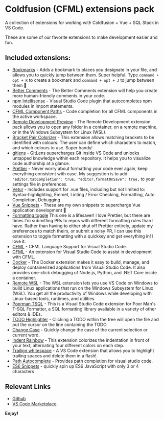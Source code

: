 # Coldfusion (CFML) extensions pack

A collection of extensions for working with Coldfusion + Vue + SQL Stack in VS Code.

These are some of our favorite extensions to make development easier and fun.

## Included extensions:

- [Bookmarks](https://marketplace.visualstudio.com/items?itemName=alefragnani.Bookmarks&WT.mc_id=marketplace-pack-sdras) - Adds a bookmark to places you designate in your file, and allows you to quickly jump between them. Super helpful. Type `command + opt + K` to create a bookmark and `command + opt + J` to jump between them 🔖
- [Better Comments](https://marketplace.visualstudio.com/items?itemName=AmirHA.better-comments-2) - The Better Comments extension will help you create more human-friendly comments in your code.
- [npm Intellisense](https://marketplace.visualstudio.com/items?itemName=christian-kohler.npm-intellisense) - Visual Studio Code plugin that autocompletes npm modules in import statements.
- [CFML Component Paths](https://marketplace.visualstudio.com/items?itemName=christian-kohler.npm-intellisense) - Code completion for all CFML components in the active workspace.
- [Remote Development Preview](https://marketplace.visualstudio.com/items?itemName=ms-vscode-remote.vscode-remote-extensionpack) - The Remote Development extension pack allows you to open any folder in a container, on a remote machine, or in the Windows Subsystem for Linux (WSL).
- [Bracket Pair Colorizer](https://marketplace.visualstudio.com/items?itemName=CoenraadS.bracket-pair-colorizer&WT.mc_id=marketplace-pack-sdras) - This extension allows matching brackets to be identified with colours. The user can define which characters to match, and which colours to use. Super handy!
- [gitlens](https://marketplace.visualstudio.com/items?itemName=eamodio.gitlens) - GitLens supercharges Git inside VS Code and unlocks untapped knowledge within each repository. It helps you to visualize code authorship at a glance.
- [Prettier](https://marketplace.visualstudio.com/items?itemName=esbenp.prettier-vscode&WT.mc_id=marketplace-pack-sdras) - Never worry about formatting your code ever again, keep everything consistent with ease. My suggestion is to add `"editor.tabCompletion": true, "editor.formatOnSave": true,` to your settings file in preferences.
- [Vetur](https://marketplace.visualstudio.com/items?itemName=octref.vetur&WT.mc_id=marketplace-pack-sdras) - Includes support for .vue files, including but not limited to: Syntax-highlighting, Emmet, Linting / Error Checking, Formatting, Auto Completion, Debugging
- [Vue Snippets](https://marketplace.visualstudio.com/items?itemName=sdras.vue-vscode-snippets&WT.mc_id=marketplace-pack-sdras) - These are my own snippets to supercharge Vue application development 🚀
- [Formatting toggle](https://marketplace.visualstudio.com/items?itemName=tombonnike.vscode-status-bar-format-toggle&WT.mc_id=marketplace-pack-sdras) This one is a lifesaver! I love Prettier, but there are times I'm submitting PRs to repos with different formatting rules than I have. Rather than having to either shut off Prettier entirely, update my preferences to match theirs, or submit a noisy PR, I can use this extension to toggle formatting with a quickkey and get everything in! I love it.
- [CFML](https://marketplace.visualstudio.com/items?itemName=ilich8086.ColdFusion) - CFML Language Support for Visual Studio Code.
- [CFML](https://marketplace.visualstudio.com/items?itemName=KamasamaK.vscode-cfml) - An extension for Visual Studio Code to assist in development with CFML.
- [Docker](https://marketplace.visualstudio.com/items?itemName=ms-azuretools.vscode-docker) - The Docker extension makes it easy to build, manage, and deploy containerized applications from Visual Studio Code. It also provides one-click debugging of Node.js, Python, and .NET Core inside a container.
- [Remote WSL](https://marketplace.visualstudio.com/items?itemName=ms-vscode-remote.remote-wsl) - The WSL extension lets you use VS Code on Windows to build Linux applications that run on the Windows Subsystem for Linux (WSL). You get all the productivity of Windows while developing with Linux-based tools, runtimes, and utilities.
- [Poorman TSQL](https://marketplace.visualstudio.com/items?itemName=TaoKlerks.poor-mans-t-sql-formatter-vscode) - This is a Visual Studio Code extension for Poor Man's T-SQL Formatter, a SQL formatting library available in a variety of other editors & IDEs.
- [TODO Highlighter](https://marketplace.visualstudio.com/items?itemName=Gruntfuggly.todo-tree) - Clicking a TODO within the tree will open the file and put the cursor on the line containing the TODO.
- [Change Case](https://marketplace.visualstudio.com/items?itemName=wmaurer.change-case) - Quickly change the case of the current selection or current word.
- [Indent Rainbow](https://marketplace.visualstudio.com/items?itemName=oderwat.indent-rainbow) - This extension colorizes the indentation in front of your text, alternating four different colors on each step.
- [Trailign whitespace](https://marketplace.visualstudio.com/items?itemName=shardulm94.trailing-spaces) - A VS Code extension that allows you to highlight trailing spaces and delete them in a flash!.
- [Path Autocomplete](https://marketplace.visualstudio.com/items?itemName=ionutvmi.path-autocomplete) - Provides path completion for visual studio code.
- [ES6 Snippets](https://marketplace.visualstudio.com/items?itemName=xabikos.JavaScriptSnippets&WT.mc_id=marketplace-pack-sdras) - quickly spin up ES6 JavaScript with only 3 or 4 characters


## Relevant Links

- [Github](https://github.com/saad-bhutto)
- [VS Code Marketplace](https://marketplace.visualstudio.com/items?)

**Enjoy!**


